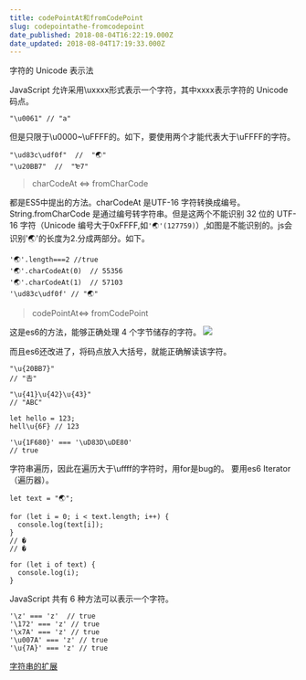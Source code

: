 ```yaml
---
title: codePointAt和fromCodePoint
slug: codepointathe-fromcodepoint
date_published: 2018-08-04T16:22:19.000Z
date_updated: 2018-08-04T17:19:33.000Z
---
```


字符的 Unicode 表示法

JavaScript 允许采用\uxxxx形式表示一个字符，其中xxxx表示字符的 Unicode 码点。

    "\u0061" // "a"
    

但是只限于\u0000~\uFFFF的。如下，要使用两个才能代表大于\uFFFF的字符。

    "\ud83c\udf0f"  //  "🌏"
    "\u20BB7"  //  "₻7"
    

> charCodeAt <=> fromCharCode

都是ES5中提出的方法。charCodeAt 是UTF-16 字符转换成编号。String.fromCharCode 是通过编号转字符串。但是这两个不能识别 32 位的 UTF-16 字符（Unicode 编号大于0xFFFF,如`'🌏'(127759)`）,如图是不能识别的。js会识别'🌏'的长度为2.分成两部分。如下。

    '🌏'.length===2 //true
    '🌏'.charCodeAt(0)  // 55356
    '🌏'.charCodeAt(1)  // 57103
    '\ud83c\udf0f' // "🌏"
    

> codePointAt<=> fromCodePoint

这是es6的方法，能够正确处理 4 个字节储存的字符。
![](/images/2018/08/QQ--20180804230557.png)

而且es6还改进了，将码点放入大括号，就能正确解读该字符。

    "\u{20BB7}"
    // "𠮷"
    
    "\u{41}\u{42}\u{43}"
    // "ABC"
    
    let hello = 123;
    hell\u{6F} // 123
    
    '\u{1F680}' === '\uD83D\uDE80'
    // true
    

字符串遍历，因此在遍历大于\uffff的字符时，用for是bug的。 要用es6 Iterator（遍历器）。

    let text = "🌏";
    
    for (let i = 0; i < text.length; i++) {
      console.log(text[i]);
    }
    // �
    // �
    
    for (let i of text) {
      console.log(i);
    }
    

JavaScript 共有 6 种方法可以表示一个字符。

    '\z' === 'z'  // true
    '\172' === 'z' // true
    '\x7A' === 'z' // true
    '\u007A' === 'z' // true
    '\u{7A}' === 'z' // true
    

[字符串的扩展](http://es6.ruanyifeng.com/#docs/string)
